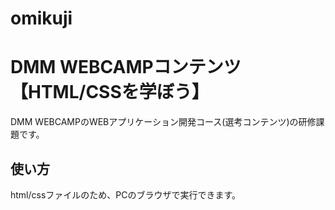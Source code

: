 # omikuji

# DMM WEBCAMPコンテンツ【HTML/CSSを学ぼう】
DMM WEBCAMPのWEBアプリケーション開発コース(選考コンテンツ)の研修課題です。
## 使い方
html/cssファイルのため、PCのブラウザで実行できます。
